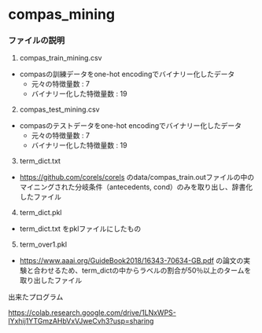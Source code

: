 # compas_mining

### ファイルの説明
1. compas_train_mining.csv
 - compasの訓練データをone-hot encodingでバイナリー化したデータ
   - 元々の特徴量数 : 7
   - バイナリー化した特徴量数 : 19
2. compas_test_mining.csv
- compasのテストデータをone-hot encodingでバイナリー化したデータ
  - 元々の特徴量数 : 7
  - バイナリー化した特徴量数 : 19
3. term_dict.txt
- https://github.com/corels/corels のdata/compas_train.outファイルの中のマイニングされた分岐条件（antecedents, cond）のみを取り出し、辞書化したファイル

4. term_dict.pkl
- term_dict.txt をpklファイルにしたもの

5. term_over1.pkl
- https://www.aaai.org/GuideBook2018/16343-70634-GB.pdf の論文の実験と合わせるため、term_dictの中からラベルの割合が50％以上のタームを取り出したファイル


出来たプログラム

https://colab.research.google.com/drive/1LNxWPS-lYxhij1YTGmzAHbVxVJweCvh3?usp=sharing 
